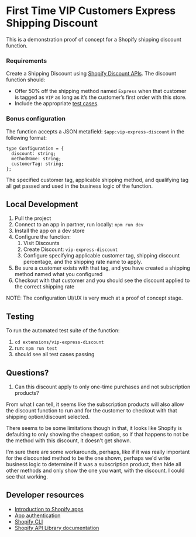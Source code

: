 # First Time VIP Customers Express Shipping Discount

This is a demonstration proof of concept for a Shopify shipping discount function.

### Requirements

Create a Shipping Discount using [Shopify Discount APIs](https://shopify.dev/docs/api/functions/reference/shipping-discounts). The discount function should:

- Offer 50% off the shipping method named `Express` when that customer is tagged as `VIP` as long as it’s the customer’s first order with this store.
- Include the appropriate [test cases](https://shopify.dev/docs/apps/functions/testing-and-debugging).

### Bonus configuration

The function accepts a JSON metafield: `$app:vip-express-discount` in the following format:

```
type Configuration = {
  discount: string;
  methodName: string;
  customerTag: string;
};
```

The specified customer tag, applicable shipping method, and qualifying tag all get passed and used in the business logic of the function.

## Local Development

1. Pull the project
2. Connect to an app in partner, run locally: `npm run dev`
3. Install the app on a dev store
4. Configure the function:
   1. Visit Discounts
   2. Create Discount: `vip-express-discount`
   3. Configure specifying applicable customer tag, shipping discount percentage, and the shipping rate name to apply.
5. Be sure a customer exists with that tag, and you have created a shipping method named what you configured
6. Checkout with that customer and you should see the discount applied to the correct shipping rate

NOTE: The configuration UI/UX is very much at a proof of concept stage.

## Testing

To run the automated test suite of the function:

1. `cd extensions/vip-express-discount`
2. run: `npm run test`
3. should see all test cases passing

## Questions?

1. Can this discount apply to only one-time purchases and not subscription products?

From what I can tell, it seems like the subscription products will also allow the discount function to run and for the customer to checkout with that shipping option/discount selected.

There seems to be some limitations though in that, it looks like Shopify is defaulting to only showing the cheapest option, so if that happens to not be the method with this discount, it doesn't get shown.

I'm sure there are some workarounds, perhaps, like if it was really important for the discounted method to be the one shown, perhaps we'd write business logic to determine if it was a subscription product, then hide all other methods and only show the one you want, with the discount. I could see that working.

## Developer resources

- [Introduction to Shopify apps](https://shopify.dev/docs/apps/getting-started)
- [App authentication](https://shopify.dev/docs/apps/auth)
- [Shopify CLI](https://shopify.dev/docs/apps/tools/cli)
- [Shopify API Library documentation](https://github.com/Shopify/shopify-api-js#readme)
